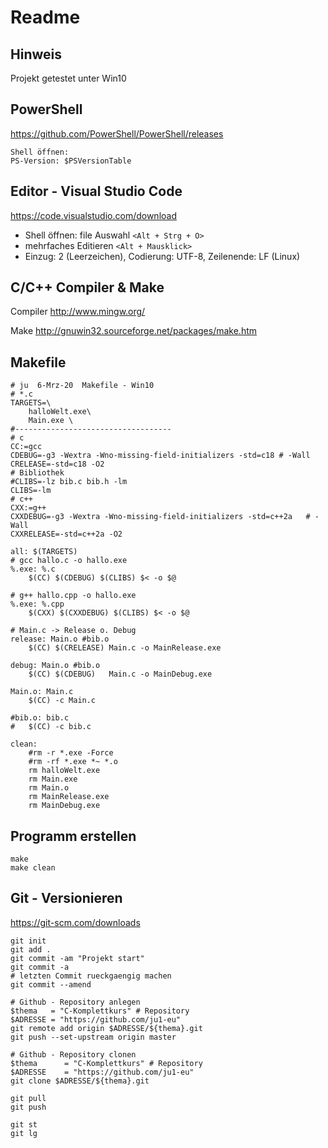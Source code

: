 # Readme

<!--7-Mrz-20-->

## Hinweis

Projekt getestet unter Win10

## PowerShell

<https://github.com/PowerShell/PowerShell/releases>

    Shell öffnen:
    PS-Version: $PSVersionTable

## Editor - Visual Studio Code

<https://code.visualstudio.com/download>

- Shell öffnen: file Auswahl `<Alt + Strg + O>`
- mehrfaches Editieren `<Alt + Mausklick>`
- Einzug: 2 (Leerzeichen), Codierung: UTF-8, Zeilenende: LF (Linux)

## C/C++ Compiler & Make

Compiler <http://www.mingw.org/>

Make
<http://gnuwin32.sourceforge.net/packages/make.htm>

## Makefile

    # ju  6-Mrz-20  Makefile - Win10
    # *.c
    TARGETS=\
        halloWelt.exe\
        Main.exe \
    #-----------------------------------
    # c
    CC:=gcc
    CDEBUG=-g3 -Wextra -Wno-missing-field-initializers -std=c18 # -Wall
    CRELEASE=-std=c18 -O2
    # Bibliothek
    #CLIBS=-lz bib.c bib.h -lm
    CLIBS=-lm
    # c++
    CXX:=g++
    CXXDEBUG=-g3 -Wextra -Wno-missing-field-initializers -std=c++2a   # -Wall
    CXXRELEASE=-std=c++2a -O2

    all: $(TARGETS)
    # gcc hallo.c -o hallo.exe
    %.exe: %.c
        $(CC) $(CDEBUG) $(CLIBS) $< -o $@

    # g++ hallo.cpp -o hallo.exe
    %.exe: %.cpp
        $(CXX) $(CXXDEBUG) $(CLIBS) $< -o $@

    # Main.c -> Release o. Debug
    release: Main.o #bib.o
        $(CC) $(CRELEASE) Main.c -o MainRelease.exe

    debug: Main.o #bib.o
        $(CC) $(CDEBUG)   Main.c -o MainDebug.exe

    Main.o: Main.c
        $(CC) -c Main.c

    #bib.o: bib.c
    #	$(CC) -c bib.c

    clean:
        #rm -r *.exe -Force
        #rm -rf *.exe *~ *.o
        rm halloWelt.exe
        rm Main.exe
        rm Main.o
        rm MainRelease.exe
        rm MainDebug.exe

## Programm erstellen

    make
    make clean

## Git - Versionieren

<https://git-scm.com/downloads>

    git init
    git add .
    git commit -am "Projekt start"
    git commit -a
    # letzten Commit rueckgaengig machen
    git commit --amend

    # Github - Repository anlegen
    $thema   = "C-Komplettkurs" # Repository
    $ADRESSE = "https://github.com/ju1-eu"
    git remote add origin $ADRESSE/${thema}.git
    git push --set-upstream origin master

    # Github - Repository clonen
    $thema      = "C-Komplettkurs" # Repository
    $ADRESSE    = "https://github.com/ju1-eu"
    git clone $ADRESSE/${thema}.git

    git pull
    git push

    git st
    git lg
